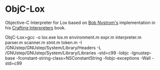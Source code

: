 # ObjC-Lox


Objective-C Interpreter for Lox based on [Bob Nystrom's](https://github.com/munificent) implementation in his [Crafting Interpreters](http://www.craftinginterpreters.com/)
book.

ObjC-Lox>gcc -o lox.exe lox.m environment.m expr.m interpreter.m parser.m scanner.m stmt.m token.m -I /GNUstep/GNUstep/System/Library/Headers -L /GNUstep/GNUstep/System/Library/Libraries -std=c99 -lobjc -lgnustep-base -fconstant-string-class=NSConstantString -fobjc-exceptions -Wall -std=c99